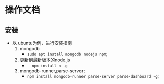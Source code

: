 # 操作文档
##  安装
*   以 ubuntu为例，进行安装指南
    1.  mongodb
        *   ``sudo apt install mongodb nodejs npm``;
    2.  更新到最新版本的node.js
        *   ``  npm install n -g``
    2.  mongodb-runner,parse-server;
        *   ``npm install mongodb-runner parse-server parse-dashboard -g``;
        
        